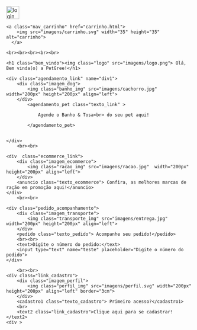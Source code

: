 <html>
<head>
    <link rel="stylesheet" href="home.css">
    <link href="https://cdn.jsdelivr.net/npm/bootstrap@5.3.0-
    alpha2/dist/css/bootstrap.min.css" rel="stylesheet" integrity="sha384-
    aFq/bzH65dt+w6FI2ooMVUpc+21e0SRygnTpmBvdBgSdnuTN7QbdgL+OapgHtvPp"
    crossorigin="anonymous">

<title>Página Inicial</title>
</head>
<body>


  <!-- Menu -->
<nav class="navbar navbar-light bg-light">
    <a class="nav_login" href="login.html">
      <img src="imagens/login.svg" width="35" height="35" alt="login">
    </a>

    <a class="nav_carrinho" href="carrinho.html">
        <img src="imagens/carrinho.svg" width="35" height="35" alt="carrinho">
      </a>
        
  </nav>


    <br><br><br><br><br>
   
    <h1 class="bem_vindo"><img class="logo" src="imagens/logo.png"> Olá, Bem vinda(o) a PetGree!</h1>
    
    <div class="agendamento_link" name="div1">
        <div class="imagem_dog">
            <img class="banho_img" src="imagens/cachorro.jpg" width="200px" height="200px" align="left">
        </div>
            <agendamento_pet class="texto_link" >
        
                Agende o Banho & Tosa<br> do seu pet aqui!
        
            </agendamento_pet>
        
           
    </div>
        <br><br>

    <div  class="ecommerce_link">
        <div class="imagem_ecommerce">
            <img class="racao_img" src="imagens/racao.jpg"  width="200px" height="200px" align="left">
        </div>
        <anuncio class="texto_ecommerce"> Confira, as melhores marcas de ração em promoção aqui!</anuncio>
    </div>
        <br><br>

    <div class="pedido_acompanhamento">
        <div class="imagem_transporte">
            <img class="transporte_img" src="imagens/entrega.jpg" width="200px" height="200px" align="left">
        </div>
        <pedido class="texto_pedido"> Acompanhe seu pedido!</pedido>
        <br><br>
        <text>Digite o número do pedido:</text>
        <input type="text" name="teste" placeholder="Digite o número do pedido">
    </div>

        <br><br>
    <div class="link_cadastro">
        <div class="imagem_perfil">
            <img class="perfil_img" src="imagens/perfil.svg" width="200px" height="200px" align="left" border="3cm">
        </div>
        <cadastro1 class="texto_cadastro"> Primeiro acesso?</cadastro1>
        <br>
        <text2 class="link_cadastro">Clique aqui para se cadastrar!</text2>
    <div >


</body>
</html>
